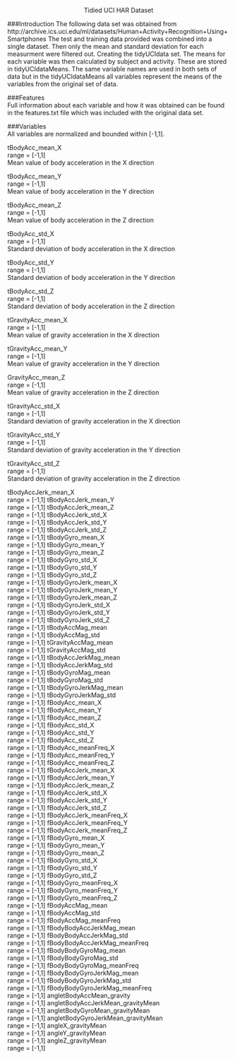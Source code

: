 <p align="center">Tidied UCI HAR Dataset</p>
###Introduction
The following data set was obtained from http://archive.ics.uci.edu/ml/datasets/Human+Activity+Recognition+Using+Smartphones  
The test and training data provided was combined into a single dataset.  Then only the mean and standard deviation for each measurment were filtered out.  Creating the tidyUCIdata set.  The means for each variable was then calculated by subject and activity.  These are stored in tidyUCIdataMeans.  The same variable names are used in both sets of data but in the tidyUCIdataMeans all variables represent the means of the variables from the original set of data.  

###Features  
Full information about each variable and how it was obtained can be found in the features.txt file which was included with the original data set.   

###Variables  
All variables are normalized and bounded within [-1,1].  
  
tBodyAcc_mean_X        
range = [-1,1]  
Mean value of body acceleration in the X direction  
  
tBodyAcc_mean_Y		
range = [-1,1]  
Mean value of body acceleration in the Y direction  
  
tBodyAcc_mean_Z		
range = [-1,1]  
Mean value of body acceleration in the Z direction  
  
tBodyAcc_std_X		
range = [-1,1]    
Standard deviation of body acceleration in the X direction  
  
tBodyAcc_std_Y		
range = [-1,1]   
Standard deviation of body acceleration in the Y direction  
  
tBodyAcc_std_Z		
range = [-1,1]    
Standard deviation of body acceleration in the Z direction  
  
tGravityAcc_mean_X		
range = [-1,1]    
Mean value of gravity acceleration in the X direction  
  
tGravityAcc_mean_Y		
range = [-1,1]  
Mean value of gravity acceleration in the Y direction  
  
GravityAcc_mean_Z		
range = [-1,1]  
Mean value of gravity acceleration in the Z direction  
  
tGravityAcc_std_X		
range = [-1,1]  
Standard deviation of gravity acceleration in the X direction  
  
tGravityAcc_std_Y		
range = [-1,1]  
Standard deviation of gravity acceleration in the Y direction  
  
tGravityAcc_std_Z		
range = [-1,1]  
Standard deviation of gravity acceleration in the Z direction  

tBodyAccJerk_mean_X		
range = [-1,1]
tBodyAccJerk_mean_Y		
range = [-1,1]
tBodyAccJerk_mean_Z		
range = [-1,1]
tBodyAccJerk_std_X		
range = [-1,1]
tBodyAccJerk_std_Y		
range = [-1,1]
tBodyAccJerk_std_Z		
range = [-1,1]
tBodyGyro_mean_X		
range = [-1,1]
tBodyGyro_mean_Y		
range = [-1,1]
tBodyGyro_mean_Z		
range = [-1,1]
tBodyGyro_std_X		
range = [-1,1]
tBodyGyro_std_Y		
range = [-1,1]
tBodyGyro_std_Z		
range = [-1,1]
tBodyGyroJerk_mean_X		
range = [-1,1]
tBodyGyroJerk_mean_Y		
range = [-1,1]
tBodyGyroJerk_mean_Z		
range = [-1,1]
tBodyGyroJerk_std_X		
range = [-1,1]
tBodyGyroJerk_std_Y		
range = [-1,1]
tBodyGyroJerk_std_Z		
range = [-1,1]
tBodyAccMag_mean		
range = [-1,1]
tBodyAccMag_std		
range = [-1,1]
tGravityAccMag_mean		
range = [-1,1]
tGravityAccMag_std		
range = [-1,1]
tBodyAccJerkMag_mean		
range = [-1,1]
tBodyAccJerkMag_std		
range = [-1,1]
tBodyGyroMag_mean		
range = [-1,1]
tBodyGyroMag_std		
range = [-1,1]
tBodyGyroJerkMag_mean		
range = [-1,1]
tBodyGyroJerkMag_std		
range = [-1,1]
fBodyAcc_mean_X		
range = [-1,1]
fBodyAcc_mean_Y		
range = [-1,1]
fBodyAcc_mean_Z		
range = [-1,1]
fBodyAcc_std_X		
range = [-1,1]
fBodyAcc_std_Y		
range = [-1,1]
fBodyAcc_std_Z		
range = [-1,1]
fBodyAcc_meanFreq_X		
range = [-1,1]
fBodyAcc_meanFreq_Y		
range = [-1,1]
fBodyAcc_meanFreq_Z		
range = [-1,1]
fBodyAccJerk_mean_X		
range = [-1,1]
fBodyAccJerk_mean_Y		
range = [-1,1]
fBodyAccJerk_mean_Z		
range = [-1,1]
fBodyAccJerk_std_X		
range = [-1,1]
fBodyAccJerk_std_Y		
range = [-1,1]
fBodyAccJerk_std_Z		
range = [-1,1]
fBodyAccJerk_meanFreq_X		
range = [-1,1]
fBodyAccJerk_meanFreq_Y		
range = [-1,1]
fBodyAccJerk_meanFreq_Z		
range = [-1,1]
fBodyGyro_mean_X		
range = [-1,1]
fBodyGyro_mean_Y		
range = [-1,1]
fBodyGyro_mean_Z		
range = [-1,1]
fBodyGyro_std_X		
range = [-1,1]
fBodyGyro_std_Y		
range = [-1,1]
fBodyGyro_std_Z		
range = [-1,1]
fBodyGyro_meanFreq_X		
range = [-1,1]
fBodyGyro_meanFreq_Y		
range = [-1,1]
fBodyGyro_meanFreq_Z		
range = [-1,1]
fBodyAccMag_mean		
range = [-1,1]
fBodyAccMag_std		
range = [-1,1]
fBodyAccMag_meanFreq		
range = [-1,1]
fBodyBodyAccJerkMag_mean		
range = [-1,1]
fBodyBodyAccJerkMag_std		
range = [-1,1]
fBodyBodyAccJerkMag_meanFreq		
range = [-1,1]
fBodyBodyGyroMag_mean		
range = [-1,1]
fBodyBodyGyroMag_std		
range = [-1,1]
fBodyBodyGyroMag_meanFreq		
range = [-1,1]
fBodyBodyGyroJerkMag_mean		
range = [-1,1]
fBodyBodyGyroJerkMag_std		
range = [-1,1]
fBodyBodyGyroJerkMag_meanFreq		
range = [-1,1]
angletBodyAccMean_gravity		
range = [-1,1]
angletBodyAccJerkMean_gravityMean		
range = [-1,1]
angletBodyGyroMean_gravityMean		
range = [-1,1]
angletBodyGyroJerkMean_gravityMean		
range = [-1,1]
angleX_gravityMean		
range = [-1,1]
angleY_gravityMean		
range = [-1,1]
angleZ_gravityMean		
range = [-1,1]

